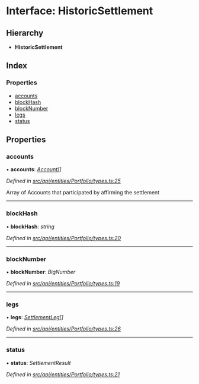 # Interface: HistoricSettlement

## Hierarchy

* **HistoricSettlement**

## Index

### Properties

* [accounts](historicsettlement.md#accounts)
* [blockHash](historicsettlement.md#blockhash)
* [blockNumber](historicsettlement.md#blocknumber)
* [legs](historicsettlement.md#legs)
* [status](historicsettlement.md#status)

## Properties

###  accounts

• **accounts**: *[Account](../classes/account.md)[]*

*Defined in [src/api/entities/Portfolio/types.ts:25](https://github.com/PolymathNetwork/polymesh-sdk/blob/31a16a34/src/api/entities/Portfolio/types.ts#L25)*

Array of Accounts that participated by affirming the settlement

___

###  blockHash

• **blockHash**: *string*

*Defined in [src/api/entities/Portfolio/types.ts:20](https://github.com/PolymathNetwork/polymesh-sdk/blob/31a16a34/src/api/entities/Portfolio/types.ts#L20)*

___

###  blockNumber

• **blockNumber**: *BigNumber*

*Defined in [src/api/entities/Portfolio/types.ts:19](https://github.com/PolymathNetwork/polymesh-sdk/blob/31a16a34/src/api/entities/Portfolio/types.ts#L19)*

___

###  legs

• **legs**: *[SettlementLeg](settlementleg.md)[]*

*Defined in [src/api/entities/Portfolio/types.ts:26](https://github.com/PolymathNetwork/polymesh-sdk/blob/31a16a34/src/api/entities/Portfolio/types.ts#L26)*

___

###  status

• **status**: *SettlementResult*

*Defined in [src/api/entities/Portfolio/types.ts:21](https://github.com/PolymathNetwork/polymesh-sdk/blob/31a16a34/src/api/entities/Portfolio/types.ts#L21)*
